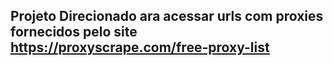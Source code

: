 ## Projeto Direcionado ara acessar urls com proxies fornecidos pelo site https://proxyscrape.com/free-proxy-list